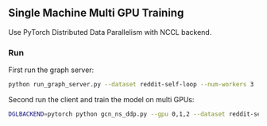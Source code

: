 ## Single Machine Multi GPU Training

Use PyTorch Distributed Data Parallelism with NCCL backend.

### Run

First run the graph server:

```sh
python run_graph_server.py --dataset reddit-self-loop --num-workers 3
```

Second run the client and train the model on multi GPUs:

```sh
DGLBACKEND=pytorch python gcn_ns_ddp.py --gpu 0,1,2 --dataset reddit-self-loop --num-neighbors 10 --batch-size 30000 --test-batch-size 30000
```